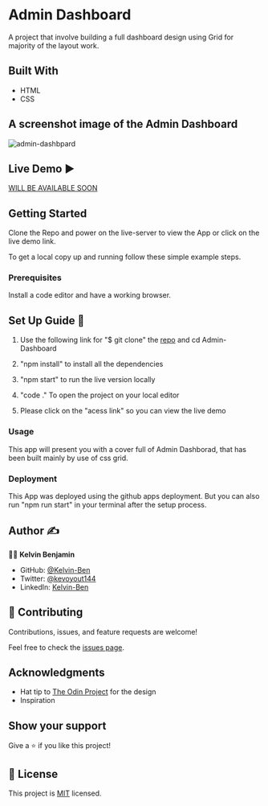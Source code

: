 # Admin Dashboard
A project that involve building a full dashboard design using Grid for majority of the layout work.

## Built With

- HTML
- CSS
## A screenshot image of the Admin Dashboard
![admin-dashbpard](https://user-images.githubusercontent.com/85459676/207464715-3ceb7750-64a4-487d-a753-8dfcbc507726.png)


## Live Demo :arrow_forward:

 [WILL BE AVAILABLE SOON]()

## Getting Started

Clone the Repo and power on the live-server to view the App or click on the live demo link.

To get a local copy up and running follow these simple example steps.

### Prerequisites

Install a code editor and have a working browser.

## Set Up Guide :page_facing_up: 

1. Use the following link for "$ git clone" the [repo](https://github.com/Kelvin-Ben/Admin-Dashboard) and cd Admin-Dashboard

2. "npm install" to install all the dependencies

3. "npm start" to run the live version locally

4. "code ." To open the project on your local editor

5. Please click on the "acess link" so you can view the live demo



### Usage

This app will present you with a cover full of Admin Dashborad, that has been built mainly by use of css grid.


### Deployment

This App was deployed using the github apps deployment. But you can also run "npm run start" in your terminal after the setup process.

## Author :writing_hand: 

:man_technologist:  **Kelvin Benjamin**

- GitHub: [@Kelvin-Ben](https://github.com/Kelvin-Ben)
- Twitter: [@kevoyout144](https://twitter.com/kevoyout144)
- LinkedIn: [Kelvin-Ben](https://www.linkedin.com/in/kelvinben/)

## 🤝 Contributing

Contributions, issues, and feature requests are welcome!

Feel free to check the [issues page](../../issues/).

## Acknowledgments

- Hat tip to [The Odin Project](https://www.theodinproject.com/lessons/node-path-intermediate-html-and-css-admin-dashboard) for the design
- Inspiration


## Show your support

Give a ⭐️ if you like this project!

## 📝 License

This project is [MIT](./MIT.md) licensed.


